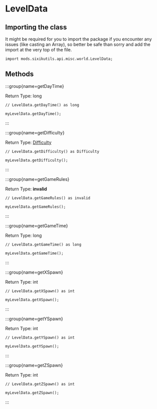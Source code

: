 # LevelData

## Importing the class

It might be required for you to import the package if you encounter any issues (like casting an Array), so better be safe than sorry and add the import at the very top of the file.
```zenscript
import mods.sixikutils.api.misc.world.LevelData;
```


## Methods

:::group{name=getDayTime}

Return Type: long

```zenscript
// LevelData.getDayTime() as long

myLevelData.getDayTime();
```

:::

:::group{name=getDifficulty}

Return Type: [Difficulty](/vanilla/api/world/Difficulty)

```zenscript
// LevelData.getDifficulty() as Difficulty

myLevelData.getDifficulty();
```

:::

:::group{name=getGameRules}

Return Type: **invalid**

```zenscript
// LevelData.getGameRules() as invalid

myLevelData.getGameRules();
```

:::

:::group{name=getGameTime}

Return Type: long

```zenscript
// LevelData.getGameTime() as long

myLevelData.getGameTime();
```

:::

:::group{name=getXSpawn}

Return Type: int

```zenscript
// LevelData.getXSpawn() as int

myLevelData.getXSpawn();
```

:::

:::group{name=getYSpawn}

Return Type: int

```zenscript
// LevelData.getYSpawn() as int

myLevelData.getYSpawn();
```

:::

:::group{name=getZSpawn}

Return Type: int

```zenscript
// LevelData.getZSpawn() as int

myLevelData.getZSpawn();
```

:::


